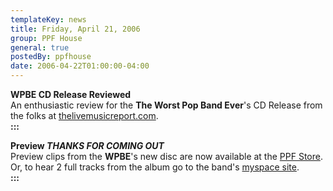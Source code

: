 ```yaml
---
templateKey: news
title: Friday, April 21, 2006
group: PPF House
general: true
postedBy: ppfhouse
date: 2006-04-22T01:00:00-04:00
---
```

**WPBE CD Release Reviewed**  
An enthusiastic review for the **The Worst Pop Band Ever**'s CD Release from the folks at [thelivemusicreport.com](http://www.thelivemusicreport.com/clubs/rex/wpbe/wpbe.html).  
**:::**  
  
**Preview *THANKS FOR COMING OUT***  
Preview clips from the **WPBE**'s new disc are now available at the [PPF Store](javascript:store_2()). Or, to hear 2 full tracks from the album go to the band's [myspace site](http://www.myspace.com/wpbe).  
**:::**